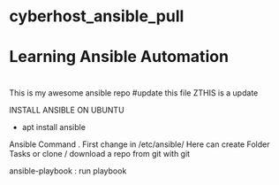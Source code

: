 # cyberhost_ansible_pull
# Learning Ansible Automation 
# 
 This is my awesome ansible repo
#update this file
ZTHIS is a update

INSTALL ANSIBLE ON UBUNTU 
- apt install ansible

Ansible Command . First change in /etc/ansible/
Here can create Folder Tasks or clone / download a repo from git with git 

ansible-playbook : run playbook

